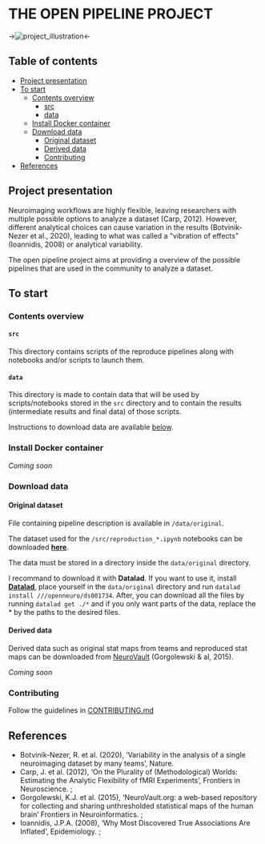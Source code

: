 # THE OPEN PIPELINE PROJECT

->![project_illustration](https://github.com/elodiegermani/narps_open_pipelines/blob/main/static/images/project_illustration.png)<-

## Table of contents
   * [Project presentation](#project-presentation)
   * [To start](#to-start)
   	  * [Contents overview](#contents-overview)
	   	  * [src](#src)
	   	  * [data](#data)
   	  * [Install Docker container](#install-docker-container)
   	  * [Download data](#download-data)
   	  	  * [Original dataset](#original-dataset)
   	  	  * [Derived data](#derived-data)
	  	  * [Contributing](#contributing)
   * [References](#references)


## Project presentation

Neuroimaging workflows are highly flexible, leaving researchers with multiple possible options to analyze a dataset (Carp, 2012).
However, different analytical choices can cause variation in the results (Botvinik-Nezer et al., 2020), leading to what was called a "vibration of effects" (Ioannidis, 2008) or analytical variability. 

The open pipeline project aims at providing a overview of the possible pipelines that are used in the community to analyze a dataset. 

## To start 

### Contents overview

#### `src`

This directory contains scripts of the reproduce pipelines along with notebooks and/or scripts to launch them. 

#### `data`

This directory is made to contain data that will be used by scripts/notebooks stored in the `src` directory and to contain the results (intermediate results and final data) of those scripts. 

Instructions to download data are available [below](#download-data).

### Install Docker container

*Coming soon*

### Download data 

#### Original dataset

File containing pipeline description is available in `/data/original`.

The dataset used for the `/src/reproduction_*.ipynb` notebooks can be downloaded [**here**](https://openneuro.org/datasets/ds001734/versions/1.0.5).

The data must be stored in a directory inside the `data/original` directory. 

I recommand to download it with **Datalad**. If you want to use it, install [**Datalad**](http://handbook.datalad.org/en/latest/intro/installation.html#install), place yourself in the `data/original` directory and run `datalad install ///openneuro/ds001734`.
After, you can download all the files by running `datalad get ./*` and if you only want parts of the data, replace the * by the paths to the desired files. 

#### Derived data

Derived data such as original stat maps from teams and reproduced stat maps can be downloaded from [NeuroVault](www.neurovault.org) (Gorgolewski & al, 2015). 

*Coming soon*

### Contributing 

Follow the guidelines in [CONTRIBUTING.md](https://github.com/elodiegermani/open_pipeline/blob/main/CONTRIBUTING.md)

## References

- Botvinik-Nezer, R. et al. (2020), ‘Variability in the analysis of a single neuroimaging dataset by many teams’, Nature.
- Carp, J. et al. (2012), ‘On the Plurality of (Methodological) Worlds: Estimating the Analytic Flexibility of fMRI Experiments’, Frontiers in Neuroscience. ;
- Gorgolewski, K.J. et al. (2015), ‘NeuroVault.org: a web-based repository for collecting and sharing unthresholded statistical maps of the human brain’ Frontiers in Neuroinformatics. ;
- Ioannidis, J.P.A. (2008), ‘Why Most Discovered True Associations Are Inflated’, Epidemiology. ;
